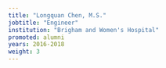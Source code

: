 ```yaml
---
title: "Longquan Chen, M.S."
jobtitle: "Engineer"
institution: "Brigham and Women's Hospital"
promoted: alumni
years: 2016-2018
weight: 3
---
```


